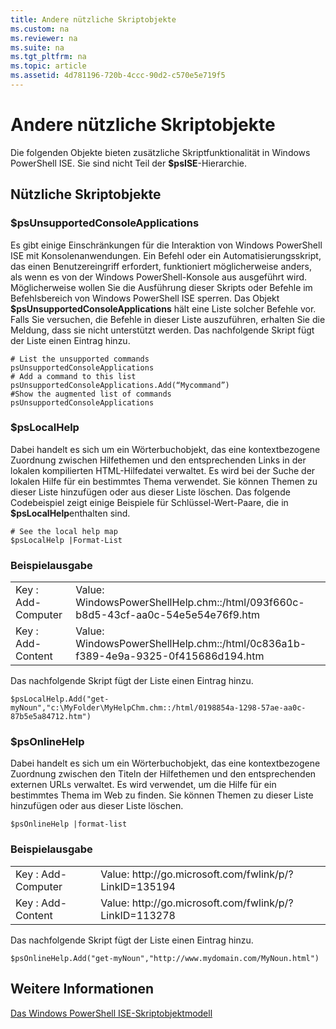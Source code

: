 ```yaml
---
title: Andere nützliche Skriptobjekte
ms.custom: na
ms.reviewer: na
ms.suite: na
ms.tgt_pltfrm: na
ms.topic: article
ms.assetid: 4d781196-720b-4ccc-90d2-c570e5e719f5
---
```

# Andere nützliche Skriptobjekte
  Die folgenden Objekte bieten zusätzliche Skriptfunktionalität in Windows PowerShell ISE. Sie sind nicht Teil der **$psISE**-Hierarchie.

## Nützliche Skriptobjekte

### $psUnsupportedConsoleApplications
 Es gibt einige Einschränkungen für die Interaktion von Windows PowerShell ISE mit Konsolenanwendungen. Ein Befehl oder ein Automatisierungsskript, das einen Benutzereingriff erfordert, funktioniert möglicherweise anders, als wenn es von der Windows PowerShell-Konsole aus ausgeführt wird. Möglicherweise wollen Sie die Ausführung dieser Skripts oder Befehle im Befehlsbereich von Windows PowerShell ISE sperren. Das Objekt **$psUnsupportedConsoleApplications** hält eine Liste solcher Befehle vor. Falls Sie versuchen, die Befehle in dieser Liste auszuführen, erhalten Sie die Meldung, dass sie nicht unterstützt werden. Das nachfolgende Skript fügt der Liste einen Eintrag hinzu.

```
# List the unsupported commands
psUnsupportedConsoleApplications
# Add a command to this list
psUnsupportedConsoleApplications.Add(“Mycommand”)
#Show the augmented list of commands
psUnsupportedConsoleApplications

```

### $psLocalHelp
 Dabei handelt es sich um ein Wörterbuchobjekt, das eine kontextbezogene Zuordnung zwischen Hilfethemen und den entsprechenden Links in der lokalen kompilierten HTML-Hilfedatei verwaltet. Es wird bei der Suche der lokalen Hilfe für ein bestimmtes Thema verwendet. Sie können Themen zu dieser Liste hinzufügen oder aus dieser Liste löschen. Das folgende Codebeispiel zeigt einige Beispiele für Schlüssel\-Wert-Paare, die in **$psLocalHelp**enthalten sind.

```
# See the local help map
$psLocalHelp |Format-List

```

### Beispielausgabe

|||
|-|-|
|Key : Add\-Computer|Value: WindowsPowerShellHelp.chm::\/html\/093f660c\-b8d5\-43cf\-aa0c\-54e5e54e76f9.htm|
|Key : Add\-Content|Value: WindowsPowerShellHelp.chm::\/html\/0c836a1b\-f389\-4e9a\-9325\-0f415686d194.htm|

 Das nachfolgende Skript fügt der Liste einen Eintrag hinzu.

```
$psLocalHelp.Add("get-myNoun","c:\MyFolder\MyHelpChm.chm::/html/0198854a-1298-57ae-aa0c-87b5e5a84712.htm")
```

### $psOnlineHelp
 Dabei handelt es sich um ein Wörterbuchobjekt, das eine kontextbezogene Zuordnung zwischen den Titeln der Hilfethemen und den entsprechenden externen URLs verwaltet. Es wird verwendet, um die Hilfe für ein bestimmtes Thema im Web zu finden. Sie können Themen zu dieser Liste hinzufügen oder aus dieser Liste löschen.

```
$psOnlineHelp |format-list

```

### Beispielausgabe

|||
|-|-|
|Key : Add\-Computer|Value: http:\/\/go.microsoft.com\/fwlink\/p\/?LinkID\=135194|
|Key : Add\-Content|Value: http:\/\/go.microsoft.com\/fwlink\/p\/?LinkID\=113278|

 Das nachfolgende Skript fügt der Liste einen Eintrag hinzu.

```
$psOnlineHelp.Add("get-myNoun","http://www.mydomain.com/MyNoun.html")
```

## Weitere Informationen
 [Das Windows PowerShell ISE-Skriptobjektmodell](../../core-powershell/ise/The-Windows-PowerShell-ISE-Scripting-Object-Model.md)

  


<!--HONumber=May16_HO2-->


